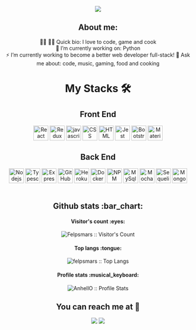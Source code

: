 <p align='center'>
  <img src='https://readme-typing-svg.herokuapp.com?color=%2322D2F7&size=24&center=true&lines=Hi+there!!+%F0%9F%91%8B;Welcome+to+my+GitHub!'/>
</p>

</div>

<h2 align="center">About me:</h2>
<p align="center"> 
		👨‍🍳 👨‍💻 Quick bio:      I love to code, game and cook<br>
		🔭 I’m currently working on: Python<br>
    		⚡ I’m currently working to become a better web developer full-stack!
		💬 Ask me about: code, music, gaming, food and cooking<br>
</p>


<p align='center'>
  <h1 align='center'>My Stacks 🛠️</h1>
</p>

<!--Fonte: https://devicon.dev/ -->
<p align='center'>
  <h2 align='center'>Front End</h2>
</p>
<div align='center' style="max-width: 100%">
  <img height="40" width="40" src="https://cdn.jsdelivr.net/gh/devicons/devicon/icons/react/react-original-wordmark.svg" alt="React"/>
  <img height="40" width="40" src="https://cdn.jsdelivr.net/gh/devicons/devicon/icons/redux/redux-original.svg" alt="Redux"/>
  <img height="40" width="40" src="https://cdn.jsdelivr.net/gh/devicons/devicon/icons/javascript/javascript-original.svg" alt="javascript"></img>
  <img height="40" width="40" src="https://cdn.jsdelivr.net/gh/devicons/devicon/icons/css3/css3-original.svg" alt="CSS"></img>
  <img height="40" width="40" src="https://cdn.jsdelivr.net/gh/devicons/devicon/icons/html5/html5-original.svg" alt="HTML"></img>
  <img height="40" width="40" src="https://cdn.jsdelivr.net/gh/devicons/devicon/icons/jest/jest-plain.svg" alt="Jest"></img>
  <img height="40" width="40" src="https://cdn.jsdelivr.net/gh/devicons/devicon/icons/bootstrap/bootstrap-original.svg" alt="Bootstrap"/>
  <img height="40" width="40" src="https://cdn.jsdelivr.net/gh/devicons/devicon/icons/materialui/materialui-original.svg" alt="Materialui" />        
</div>


<p align='center'>
  <h2 align='center' >Back End</h2>
</p>
<div align='center' style="max-width: 100%">
  <img height="40" width="40"  src="https://cdn.jsdelivr.net/gh/devicons/devicon/icons/nodejs/nodejs-original.svg" alt="Nodejs"/>
  <img height="40" width="40" src="https://cdn.jsdelivr.net/gh/devicons/devicon/icons/typescript/typescript-original.svg" alt="Typescript" />
  <img height="40" width="40" src="https://cdn.jsdelivr.net/gh/devicons/devicon/icons/express/express-original-wordmark.svg" alt="Express"/>    
  <img height="40" width="40" style="max-width: 100%" src="https://cdn.jsdelivr.net/gh/devicons/devicon/icons/github/github-original.svg" alt="GitHub"/>
  <img height="40" width="40" src="https://cdn.jsdelivr.net/gh/devicons/devicon/icons/heroku/heroku-plain-wordmark.svg" alt="Heroku"/>            
  <img height="40" width="40" src="https://cdn.jsdelivr.net/gh/devicons/devicon/icons/docker/docker-original-wordmark.svg" alt="Docker"/>
  <img height="40" width="40" src="https://cdn.jsdelivr.net/gh/devicons/devicon/icons/npm/npm-original-wordmark.svg" alt="NPM"/>
  <img height="40" width="40" src="https://cdn.jsdelivr.net/gh/devicons/devicon/icons/mysql/mysql-original-wordmark.svg" alt="MySql"/>
  <img height="40" width="40" src="https://cdn.jsdelivr.net/gh/devicons/devicon/icons/mocha/mocha-plain.svg" alt="Mocha" />
  <img height="40" width="40" src="https://cdn.jsdelivr.net/gh/devicons/devicon/icons/sequelize/sequelize-original-wordmark.svg" alt="Sequelize" />
  <img height="40" width="40" src="https://cdn.jsdelivr.net/gh/devicons/devicon/icons/mongodb/mongodb-original-wordmark.svg"  alt="MongoDB"/>    
</div>

</br>

<h2 align="center">Github stats :bar_chart:</h2>

<h4 align="center">Visitor's count :eyes:</h4>

<p align="center"><img src="https://profile-counter.glitch.me/{felpsmars}/count.svg" alt="Felpsmars :: Visitor's Count" /></p>

<h4 align="center">Top langs :tongue:</h4>

<p align="center"><img src="https://github-readme-stats.vercel.app/api/top-langs/?username=felpsmars&langs_count=10&theme=chartreuse-dark&layout=compact" alt="felpsmars :: Top Langs" /></p>

<h4 align="center">Profile stats :musical_keyboard:</h4>

<p align="center"><img src="https://github-readme-stats.vercel.app/api?username=felpsmars&show_icons=true&theme=chartreuse-dark" alt="AnhellO :: Profile Stats" /></p>

<h2 align="center">You can reach me at 📱</h2>


<div align="center"> 
  <a href = "mfelipeluiz99@gmail.com"><img src="https://img.shields.io/badge/-Gmail-%23333?style=for-the-badge&logo=gmail&logoColor=white" target="_blank"></a>
  <a href="https://www.linkedin.com/in/felipe-luiz-martins/" target="_blank"><img src="https://img.shields.io/badge/-LinkedIn-%230077B5?style=for-the-badge&logo=linkedin&logoColor=white" target="_blank"></a> 
